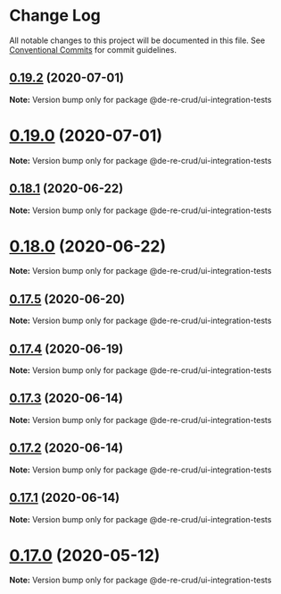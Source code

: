 # Change Log

All notable changes to this project will be documented in this file.
See [Conventional Commits](https://conventionalcommits.org) for commit guidelines.

## [0.19.2](https://github.com/DeReCrud/de-re-crud/tree/master/packages/ui-integration-tests/compare/v0.19.1...v0.19.2) (2020-07-01)

**Note:** Version bump only for package @de-re-crud/ui-integration-tests





# [0.19.0](https://github.com/DeReCrud/de-re-crud/tree/master/packages/ui-integration-tests/compare/v0.18.1...v0.19.0) (2020-07-01)

**Note:** Version bump only for package @de-re-crud/ui-integration-tests





## [0.18.1](https://github.com/DeReCrud/de-re-crud/tree/master/packages/ui-integration-tests/compare/v0.18.0...v0.18.1) (2020-06-22)

**Note:** Version bump only for package @de-re-crud/ui-integration-tests






# [0.18.0](https://github.com/DeReCrud/de-re-crud/tree/master/packages/ui-integration-tests/compare/v0.17.5...v0.18.0) (2020-06-22)

**Note:** Version bump only for package @de-re-crud/ui-integration-tests





## [0.17.5](https://github.com/DeReCrud/de-re-crud/tree/master/packages/ui-integration-tests/compare/v0.17.4...v0.17.5) (2020-06-20)

**Note:** Version bump only for package @de-re-crud/ui-integration-tests





## [0.17.4](https://github.com/DeReCrud/de-re-crud/tree/master/packages/ui-integration-tests/compare/v0.17.3...v0.17.4) (2020-06-19)

**Note:** Version bump only for package @de-re-crud/ui-integration-tests





## [0.17.3](https://github.com/DeReCrud/de-re-crud/tree/master/packages/ui-integration-tests/compare/v0.17.2...v0.17.3) (2020-06-14)

**Note:** Version bump only for package @de-re-crud/ui-integration-tests





## [0.17.2](https://github.com/DeReCrud/de-re-crud/tree/master/packages/ui-integration-tests/compare/v0.17.1...v0.17.2) (2020-06-14)

**Note:** Version bump only for package @de-re-crud/ui-integration-tests






## [0.17.1](https://github.com/DeReCrud/de-re-crud/tree/master/packages/ui-integration-tests/compare/v0.17.0...v0.17.1) (2020-06-14)

**Note:** Version bump only for package @de-re-crud/ui-integration-tests






# [0.17.0](https://github.com/DeReCrud/de-re-crud/tree/master/packages/ui-integration-tests/compare/v0.16.8...v0.17.0) (2020-05-12)

**Note:** Version bump only for package @de-re-crud/ui-integration-tests

